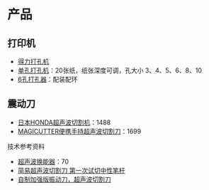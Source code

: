 # 产品

## 打印机

- [得力打孔机](https://detail.tmall.com/item.htm?abbucket=19&id=675846928227&ns=1&spm=a21n57.1.0.0.3501523cZGKAlR)
- [单孔打孔机](https://detail.tmall.com/item.htm?abbucket=19&id=758543231418&ns=1&spm=a21n57.1.0.0.5518523c0pxfuI)：20张纸，纸张深度可调，孔大小 3、4、5、6、8、10
- [6孔打孔器](https://detail.tmall.com/item.htm?abbucket=19&id=772416609178&ns=1&skuId=5290680885954&spm=a21n57.1.0.0.5518523c0pxfuI)：配装配环



## 震动刀

- [日本HONDA超声波切割机](https://item.taobao.com/item.htm?abbucket=19&id=17127431168&ns=1&spm=a21n57.1.item.8.51ce523cw47sTo)：1488
- [MAGICUTTER便携手持超声波切割刀](https://detail.tmall.com/item.htm?abbucket=19&id=756386924252&ns=1&spm=a21n57.1.item.3.51ce523cw47sTo)：1699

技术参考资料

- [超声波换能器](https://detail.1688.com/offer/622982471774.html?spm=a26352.13672862.offerlist.47.4acb1e621AvMNi)：70
- [简易超声波切割刀 第一次试切中性笔杆](https://www.bilibili.com/video/BV1iL411u7m7/?spm_id_from=333.880.my_history.page.click&vd_source=b736aa3d7f0fdf47b59ea3021dc810ab)
- [自制加强版振动刀，超声波切割刀](https://www.bilibili.com/video/BV1YH4y197d6/?spm_id_from=333.337.search-card.all.click&vd_source=b736aa3d7f0fdf47b59ea3021dc810ab)

